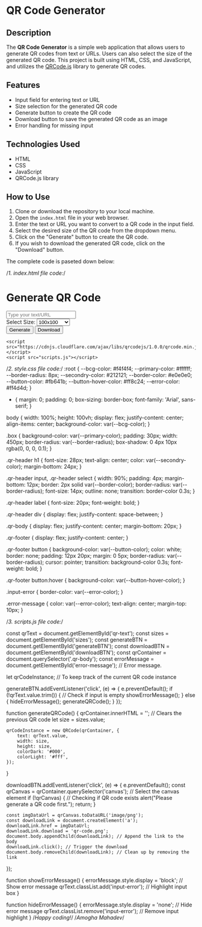 # QR Code Generator
## Description
The **QR Code Generator** is a simple web application that allows users to generate QR codes from text or URLs. Users can also select the size of the generated QR code. This project is built using HTML, CSS, and JavaScript, and utilizes the [QRCode.js](https://github.com/davidshimjs/qrcodejs) library to generate QR codes.

## Features
- Input field for entering text or URL
- Size selection for the generated QR code
- Generate button to create the QR code
- Download button to save the generated QR code as an image
- Error handling for missing input

## Technologies Used
- HTML
- CSS
- JavaScript
- QRCode.js library

## How to Use
1. Clone or download the repository to your local machine.
2. Open the `index.html` file in your web browser.
3. Enter the text or URL you want to convert to a QR code in the input field.
4. Select the desired size of the QR code from the dropdown menu.
5. Click on the "Generate" button to create the QR code.
6. If you wish to download the generated QR code, click on the "Download" button.

The complete code is paseted down below:


/*1. index.html file code:*/

<!DOCTYPE html>
<html lang="en">
<head>
    <meta charset="UTF-8">
    <meta name="viewport" content="width=device-width, initial-scale=1.0">
    <link rel="stylesheet" href="style.css">
    <title>QR Code Generator</title>
</head>
<body>
    <div class="box">
        <div class="qr-header">
            <h1>Generate QR Code</h1>
            <input type="text" placeholder="Type your text/URL" id="qr-text">
            <div>
                <label for="sizes">Select Size:</label>
                <select id="sizes">
                    <option value="100">100x100</option>
                    <option value="200">200x200</option>
                    <option value="300">300x300</option>
                    <option value="400">400x400</option>
                    <option value="500">500x500</option>
                    <option value="600">600x600</option>
                    <option value="700">700x700</option>
                    <option value="800">800x800</option>
                    <option value="900">900x900</option>
                    <option value="1000">1000x1000</option>
                </select>
            </div>
            <div id="error-message" class="error-message" style="display: none;">Please provide input in the input box!</div>
        </div>
        <div class="qr-body"></div>
        <div class="qr-footer">
            <button id="generateBTN">Generate</button>
            <button id="downloadBTN">Download</button>
        </div>
    </div>

    <script src="https://cdnjs.cloudflare.com/ajax/libs/qrcodejs/1.0.0/qrcode.min.js"></script>
    <script src="scripts.js"></script>
</body>
</html>


/*2. style.css file code:*/
:root {
  --bcg-color: #f4f4f4; 
  --primary-color: #ffffff; 
  --border-radius: 8px; 
  --secondry-color: #212121;
  --border-color: #e0e0e0; 
  --button-color: #fb641b; 
  --button-hover-color: #ff8c24; 
  --error-color: #ff4d4d; 
}

* {
    margin: 0;
    padding: 0;
    box-sizing: border-box;
    font-family: 'Arial', sans-serif;
}

body {
    width: 100%;
    height: 100vh;
    display: flex;
    justify-content: center;
    align-items: center;
    background-color: var(--bcg-color);
}

.box {
    background-color: var(--primary-color);
    padding: 30px;
    width: 450px;
    border-radius: var(--border-radius);
    box-shadow: 0 4px 10px rgba(0, 0, 0, 0.1); 
}

.qr-header h1 {
    font-size: 28px;
    text-align: center;
    color: var(--secondry-color);
    margin-bottom: 24px;
}

.qr-header input, 
.qr-header select {
    width: 90%;
    padding: 4px; 
    margin-bottom: 12px;
    border: 2px solid var(--border-color);
    border-radius: var(--border-radius);
    font-size: 14px; 
    outline: none;
    transition: border-color 0.3s; 
}

.qr-header label {
    font-size: 20px;
    font-weight: bold;
}

.qr-header div {
    display: flex;
    justify-content: space-between;
}

.qr-body {
    display: flex;
    justify-content: center;
    margin-bottom: 20px; 
}

.qr-footer {
    display: flex;
    justify-content: center;
}

.qr-footer button {
    background-color: var(--button-color);
    color: white; 
    border: none;
    padding: 12px 20px;
    margin: 0 5px;
    border-radius: var(--border-radius);
    cursor: pointer; 
    transition: background-color 0.3s; 
    font-weight: bold; 
}

.qr-footer button:hover {
    background-color: var(--button-hover-color); 
}

.input-error {
    border-color: var(--error-color); 
}

.error-message {
    color: var(--error-color);
    text-align: center;
    margin-top: 10px;
}

/*3. scripts.js file code:*/

const qrText = document.getElementById('qr-text');
const sizes = document.getElementById('sizes');
const generateBTN = document.getElementById('generateBTN');
const downloadBTN = document.getElementById('downloadBTN');
const qrContainer = document.querySelector('.qr-body');
const errorMessage = document.getElementById('error-message'); // Error message.

let qrCodeInstance; // To keep track of the current QR code instance

generateBTN.addEventListener('click', (e) => {
    e.preventDefault();
    if (!qrText.value.trim()) { // Check if input is empty
        showErrorMessage();
    } else {
        hideErrorMessage();
        generateQRCode();
    }
});

function generateQRCode() {
    qrContainer.innerHTML = ''; // Clears the previous QR code
    let size = sizes.value;

    qrCodeInstance = new QRCode(qrContainer, {
        text: qrText.value,
        width: size,
        height: size,
        colorDark: '#000',
        colorLight: '#fff',
    });
}

downloadBTN.addEventListener('click', (e) => {
    e.preventDefault();
    const qrCanvas = qrContainer.querySelector('canvas'); // Select the canvas element
    if (!qrCanvas) { // Checking if QR code exists
        alert("Please generate a QR code first.");
        return;
    }

    const imgDataUrl = qrCanvas.toDataURL('image/png');
    const downloadLink = document.createElement('a');
    downloadLink.href = imgDataUrl;
    downloadLink.download = 'qr-code.png';
    document.body.appendChild(downloadLink); // Append the link to the body
    downloadLink.click(); // Trigger the download
    document.body.removeChild(downloadLink); // Clean up by removing the link
});

function showErrorMessage() {
    errorMessage.style.display = 'block';  // Show error message
    qrText.classList.add('input-error');   // Highlight input box
}

function hideErrorMessage() {
    errorMessage.style.display = 'none';  // Hide error message
    qrText.classList.remove('input-error'); // Remove input highlight
}
/*Happy coding!*/
/*Amogha Mahadev*/
